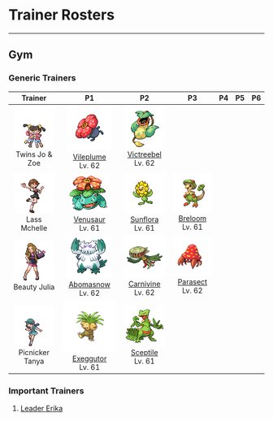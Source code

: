 # Trainer Rosters

---

## Gym


### Generic Trainers

| Trainer | P1 | P2 | P3 | P4 | P5 | P6 |
|:-------:|:--:|:--:|:--:|:--:|:--:|:--:|
| ![Twins Jo & Zoe](../../assets/trainers/twins.png "Twins Jo & Zoe")<br>Twins Jo & Zoe | ![Vileplume](../../assets/sprites/vileplume/front.gif "Vileplume")<br>[Vileplume](../../pokemon/vileplume.md/)<br>Lv. 62 | ![Victreebel](../../assets/sprites/victreebel/front.gif "Victreebel")<br>[Victreebel](../../pokemon/victreebel.md/)<br>Lv. 62 |
| ![Lass Mchelle](../../assets/trainers/lass.png "Lass Mchelle")<br>Lass Mchelle | ![Venusaur](../../assets/sprites/venusaur/front.gif "Venusaur")<br>[Venusaur](../../pokemon/venusaur.md/)<br>Lv. 61 | ![Sunflora](../../assets/sprites/sunflora/front.gif "Sunflora")<br>[Sunflora](../../pokemon/sunflora.md/)<br>Lv. 61 | ![Breloom](../../assets/sprites/breloom/front.gif "Breloom")<br>[Breloom](../../pokemon/breloom.md/)<br>Lv. 61 |
| ![Beauty Julia](../../assets/trainers/beauty.png "Beauty Julia")<br>Beauty Julia | ![Abomasnow](../../assets/sprites/abomasnow/front.gif "Abomasnow")<br>[Abomasnow](../../pokemon/abomasnow.md/)<br>Lv. 62 | ![Carnivine](../../assets/sprites/carnivine/front.gif "Carnivine")<br>[Carnivine](../../pokemon/carnivine.md/)<br>Lv. 62 | ![Parasect](../../assets/sprites/parasect/front.gif "Parasect")<br>[Parasect](../../pokemon/parasect.md/)<br>Lv. 62 |
| ![Picnicker Tanya](../../assets/trainers/picnicker.png "Picnicker Tanya")<br>Picnicker Tanya | ![Exeggutor](../../assets/sprites/exeggutor/front.gif "Exeggutor")<br>[Exeggutor](../../pokemon/exeggutor.md/)<br>Lv. 61 | ![Sceptile](../../assets/sprites/sceptile/front.gif "Sceptile")<br>[Sceptile](../../pokemon/sceptile.md/)<br>Lv. 61 |


### Important Trainers

1. [Leader Erika](important_trainers.md#leader-erika)
